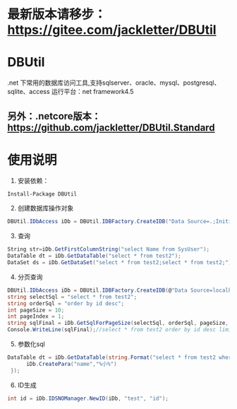 # 最新版本请移步：https://gitee.com/jackletter/DBUtil

# DBUtil
.net 下常用的数据库访问工具,支持sqlserver、oracle、mysql、postgresql、sqlite、access
运行平台：net framework4.5
## 另外：.netcore版本： https://github.com/jackletter/DBUtil.Standard
# 使用说明

1. 安装依赖：
```shell
Install-Package DBUtil
```
2. 创建数据库操作对象
```c#
DBUtil.IDbAccess iDb = DBUtil.IDBFactory.CreateIDB("Data Source=.;Initial Catalog=JACKOA;User ID=sa;Password=xx;","SQLSERVER");
```
3. 查询
```c#
String str=iDb.GetFirstColumnString("select Name from SysUser");
DataTable dt = iDb.GetDataTable("select * from test2");
DataSet ds = iDb.GetDataSet("select * from test2;select * from test2;"); 
```
4. 分页查询
```c#
DBUtil.IDbAccess iDb = DBUtil.IDBFactory.CreateIDB(@"Data Source=localhost;Initial Catalog=imgserver2;User ID=root;Password=123456;", "MYSQL");
string selectSql = "select * from test2";
string orderSql = "order by id desc";
int pageSize = 10;
int pageIndex = 1;
string sqlFinal = iDb.GetSqlForPageSize(selectSql, orderSql, pageSize, pageIndex);
Console.WriteLine(sqlFinal);//select * from test2 order by id desc limit 0,10
```
5. 参数化sql
```c#
DataTable dt = iDb.GetDataTable(string.Format("select * from test2 where name like {0}", iDb.paraPrefix + "name"), new IDbDataParameter[] {
      iDb.CreatePara("name","%小%")
 });
```
6. ID生成
```c#
int id = iDb.IDSNOManager.NewID(iDb, "test", "id");
```





